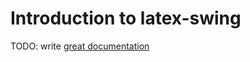 # Introduction to latex-swing

TODO: write [great documentation](http://jacobian.org/writing/what-to-write/)
